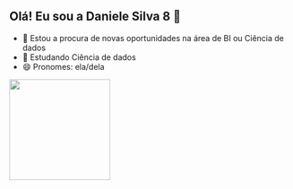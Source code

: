 ## Olá! Eu sou a Daniele Silva 8 👋

- 🔭 Estou a procura de novas oportunidades na área de BI ou Ciência de dados
- 🌱 Estudando Ciência de dados
- 😄 Pronomes: ela/dela
  
<div>
<a href="https://github.com/danielesilva8">
 <img height="180em" src="https://github-readme-stats.vercel.app/api?username=danielesilva8&show_iconstrue&theme=dracula&include_all_commits=true&count_private=true'/>
<img height="180em"  src="https://github-readme-stats.vercel.app/api/top-langs/?username=danielesilva8&layout=compact&langs_count=16&theme=dracula"/>
<div>
